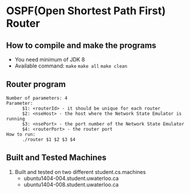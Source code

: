 # OSPF(Open Shortest Path First) Router

## How to compile and make the programs
- You need minimum of JDK 8
- Available command:
`make`
`make all`
`make clean`

## Router program
~~~~
Number of parameters: 4
Parameter:
      $1: <routerId> - it should be unique for each router
      $2: <nseHost> - the host where the Network State Emulator is running
      $3: <nsePort> - the port number of the Network State Emulator
      $4: <routerPort> - the router port
How to run:
      ./router $1 $2 $3 $4
~~~~

## Built and Tested Machines
1. Built and tested on two different student.cs.machines
      - ubuntu1404-004.student.uwaterloo.ca
      - ubuntu1404-008.student.uwaterloo.ca
